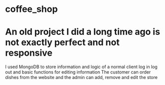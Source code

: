 ﻿# coffee_shop
# An old project I did a long time ago is not exactly perfect and not responsive
I used MongoDB to store information and logic of a normal client log in log out and basic functions for editing information
The customer can order dishes from the website and the admin can add, remove and edit the store
